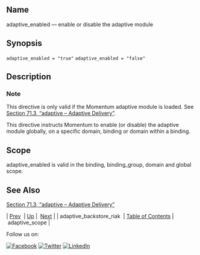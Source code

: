<a name="conf.ref.adaptive_enabled"></a>
## Name

adaptive_enabled — enable or disable the adaptive module

## Synopsis

`adaptive_enabled = "true"`
`adaptive_enabled = "false"`

<a name="idp23365856"></a>
## Description

### Note

This directive is only valid if the Momentum adaptive module is loaded. See [Section 71.3, “adaptive – Adaptive Delivery”](modules.adaptive.php "71.3. adaptive – Adaptive Delivery").

This directive instructs Momentum to enable (or disable) the adaptive module globally, on a specific domain, binding or domain within a binding.

<a name="idp23369120"></a>
## Scope

adaptive_enabled is valid in the binding, binding_group, domain and global scope.

<a name="idp23370880"></a>
## See Also

[Section 71.3, “adaptive – Adaptive Delivery”](modules.adaptive.php "71.3. adaptive – Adaptive Delivery")

| [Prev](conf.ref.adaptive_backstore_riak.php)  | [Up](config.options.ref.php) |  [Next](conf.ref.adaptive_scope.php) |
| adaptive_backstore_riak  | [Table of Contents](index.php) |  adaptive_scope |

Follow us on:

[![Facebook](https://support.messagesystems.com/images/icon-facebook.png)](http://www.facebook.com/messagesystems) [![Twitter](https://support.messagesystems.com/images/icon-twitter.png)](http://twitter.com/#!/MessageSystems) [![LinkedIn](https://support.messagesystems.com/images/icon-linkedin.png)](http://www.linkedin.com/company/message-systems)